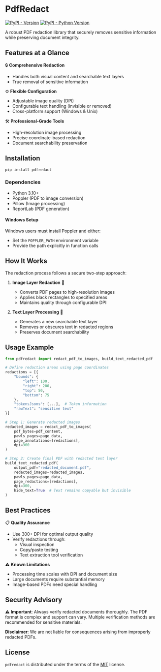 # PdfRedact

[![PyPI - Version](https://img.shields.io/pypi/v/pdfredact.svg)](https://pypi.org/project/pdfredact)
[![PyPI - Python Version](https://img.shields.io/pypi/pyversions/pdfredact.svg)](https://pypi.org/project/pdfredact)

A robust PDF redaction library that securely removes sensitive information while preserving document integrity.

## Features at a Glance

🔒 **Comprehensive Redaction**
- Handles both visual content and searchable text layers
- True removal of sensitive information

⚙️ **Flexible Configuration**
- Adjustable image quality (DPI)
- Configurable text handling (invisible or removed)
- Cross-platform support (Windows & Unix)

🛠️ **Professional-Grade Tools**
- High-resolution image processing
- Precise coordinate-based redaction
- Document searchability preservation

## Installation

```bash
pip install pdfredact
```

### Dependencies
- Python 3.10+
- Poppler (PDF to image conversion)
- Pillow (Image processing)
- ReportLab (PDF generation)

#### Windows Setup
Windows users must install Poppler and either:
- Set the `POPPLER_PATH` environment variable
- Provide the path explicitly in function calls

## How It Works

The redaction process follows a secure two-step approach:

1. **Image Layer Redaction** 📸
   - Converts PDF pages to high-resolution images
   - Applies black rectangles to specified areas
   - Maintains quality through configurable DPI

2. **Text Layer Processing** 📝
   - Generates a new searchable text layer
   - Removes or obscures text in redacted regions
   - Preserves document searchability

## Usage Example

```python
from pdfredact import redact_pdf_to_images, build_text_redacted_pdf

# Define redaction areas using page coordinates
redactions = [{
    "bounds": {
        "left": 100,
        "right": 200,
        "top": 50,
        "bottom": 75
    },
    "tokensJsons": [...],  # Token information
    "rawText": "sensitive text"
}]

# Step 1: Generate redacted images
redacted_images = redact_pdf_to_images(
    pdf_bytes=pdf_content,
    pawls_pages=page_data,
    page_annotations=[redactions],
    dpi=300
)

# Step 2: Create final PDF with redacted text layer
build_text_redacted_pdf(
    output_pdf="redacted_document.pdf",
    redacted_images=redacted_images,
    pawls_pages=page_data,
    page_redactions=[redactions],
    dpi=300,
    hide_text=True  # Text remains copyable but invisible
)
```

## Best Practices

📋 **Quality Assurance**
- Use 300+ DPI for optimal output quality
- Verify redactions through:
  - Visual inspection
  - Copy/paste testing
  - Text extraction tool verification

⚠️ **Known Limitations**
- Processing time scales with DPI and document size
- Large documents require substantial memory
- Image-based PDFs need special handling

## Security Advisory

⚠️ **Important**: Always verify redacted documents thoroughly. The PDF format is complex and support can vary. Multiple verification methods are recommended for sensitive materials.

**Disclaimer**: We are not liable for consequences arising from improperly redacted PDFs.

## License

`pdfredact` is distributed under the terms of the [MIT](https://spdx.org/licenses/MIT.html) license.
